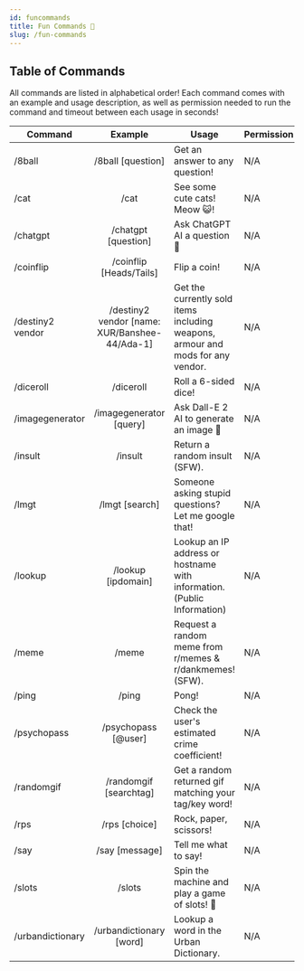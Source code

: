 ```yaml
---
id: funcommands
title: Fun Commands 🎈
slug: /fun-commands
---
```


## Table of Commands

All commands are listed in alphabetical order! Each command comes with an example and usage description, as well as permission needed to run the command and timeout between each usage in seconds!

| Command        |    Example    |  Usage  |  Permission  |  Timeout  |
| -------------  | :-----------: | -----  |  ----------  |  -------  |
| /8ball    | /8ball [question] | Get an answer to any question! | N/A | 10 secs |
| /cat        | /cat | See some cute cats! Meow 😺! | N/A | 5 secs |
| /chatgpt        | /chatgpt [question] | Ask ChatGPT AI a question 👀 | N/A | 15 secs |
| /coinflip    | /coinflip [Heads/Tails] | Flip a coin! | N/A | 10 secs |
| /destiny2 vendor    | /destiny2 vendor [name: XUR/Banshee-44/Ada-1] | Get the currently sold items including weapons, armour and mods for any vendor. | N/A | 15 secs |
| /diceroll    | /diceroll | Roll a 6-sided dice! | N/A | 5 secs |
| /imagegenerator    | /imagegenerator [query] | Ask Dall-E 2 AI to generate an image 👀 | N/A | 60 secs |
| /insult    | /insult | Return a random insult (SFW). | N/A | 10 secs |
| /lmgt    | /lmgt [search] | Someone asking stupid questions? Let me google that! | N/A | 5 secs |
| /lookup    | /lookup [ipdomain] | Lookup an IP address or hostname with information. (Public Information) | N/A | 30 secs |
| /meme    | /meme | Request a random meme from r/memes & r/dankmemes! (SFW). | N/A | 5 secs |
| /ping        | /ping | Pong! | N/A | 3 secs |
| /psychopass    | /psychopass [@user] | Check the user's estimated crime coefficient! | N/A | 15 secs |
| /randomgif        | /randomgif [searchtag] | Get a random returned gif matching your tag/key word! | N/A | 5 secs |
| /rps    | /rps [choice] | Rock, paper, scissors! | N/A | 5 secs |
| /say        | /say [message] | Tell me what to say! | N/A | 30 secs |
| /slots        | /slots | Spin the machine and play a game of slots! 🎰 | N/A | 5 secs |
| /urbandictionary        | /urbandictionary [word] | Lookup a word in the Urban Dictionary. | N/A | 10 secs |